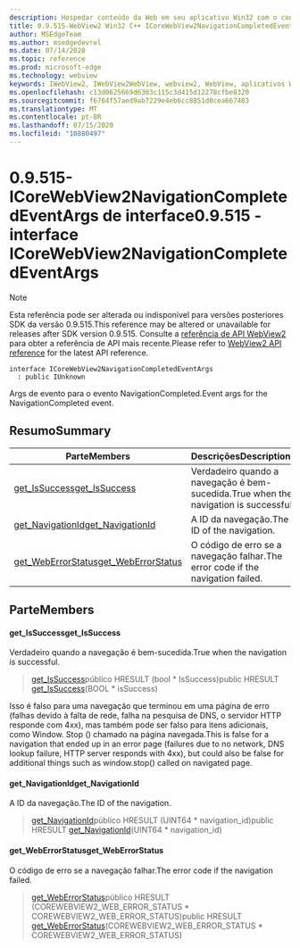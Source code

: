 ```yaml
---
description: Hospedar conteúdo da Web em seu aplicativo Win32 com o controle WebView2 do Microsoft Edge
title: 0.9.515-WebView2 Win32 C++ ICoreWebView2NavigationCompletedEventArgs
author: MSEdgeTeam
ms.author: msedgedevrel
ms.date: 07/14/2020
ms.topic: reference
ms.prod: microsoft-edge
ms.technology: webview
keywords: IWebView2, IWebView2WebView, webview2, WebView, aplicativos Win32, Win32, Edge, ICoreWebView2, ICoreWebView2Controller, controle do navegador, HTML Edge
ms.openlocfilehash: c13d0625669d6303c115c3d415d12278cfbe8320
ms.sourcegitcommit: f6764f57aed9ab7229e4eb6cc8851d0cea667403
ms.translationtype: MT
ms.contentlocale: pt-BR
ms.lasthandoff: 07/15/2020
ms.locfileid: "10880497"
---
```

# <span data-ttu-id="38638-104">0.9.515-ICoreWebView2NavigationCompletedEventArgs de interface</span><span class="sxs-lookup"><span data-stu-id="38638-104">0.9.515 - interface ICoreWebView2NavigationCompletedEventArgs</span></span> 

> [!NOTE]
> <span data-ttu-id="38638-105">Esta referência pode ser alterada ou indisponível para versões posteriores SDK da versão 0.9.515.</span><span class="sxs-lookup"><span data-stu-id="38638-105">This reference may be altered or unavailable for releases after SDK version 0.9.515.</span></span> <span data-ttu-id="38638-106">Consulte a [referência de API WebView2](../../../webview2-api-reference.md) para obter a referência de API mais recente.</span><span class="sxs-lookup"><span data-stu-id="38638-106">Please refer to [WebView2 API reference](../../../webview2-api-reference.md) for the latest API reference.</span></span>

```
interface ICoreWebView2NavigationCompletedEventArgs
  : public IUnknown
```

<span data-ttu-id="38638-107">Args de evento para o evento NavigationCompleted.</span><span class="sxs-lookup"><span data-stu-id="38638-107">Event args for the NavigationCompleted event.</span></span>

## <span data-ttu-id="38638-108">Resumo</span><span class="sxs-lookup"><span data-stu-id="38638-108">Summary</span></span>

 <span data-ttu-id="38638-109">Parte</span><span class="sxs-lookup"><span data-stu-id="38638-109">Members</span></span>                        | <span data-ttu-id="38638-110">Descrições</span><span class="sxs-lookup"><span data-stu-id="38638-110">Descriptions</span></span>
--------------------------------|---------------------------------------------
[<span data-ttu-id="38638-111">get_IsSuccess</span><span class="sxs-lookup"><span data-stu-id="38638-111">get_IsSuccess</span></span>](#get_issuccess) | <span data-ttu-id="38638-112">Verdadeiro quando a navegação é bem-sucedida.</span><span class="sxs-lookup"><span data-stu-id="38638-112">True when the navigation is successful.</span></span>
[<span data-ttu-id="38638-113">get_NavigationId</span><span class="sxs-lookup"><span data-stu-id="38638-113">get_NavigationId</span></span>](#get_navigationid) | <span data-ttu-id="38638-114">A ID da navegação.</span><span class="sxs-lookup"><span data-stu-id="38638-114">The ID of the navigation.</span></span>
[<span data-ttu-id="38638-115">get_WebErrorStatus</span><span class="sxs-lookup"><span data-stu-id="38638-115">get_WebErrorStatus</span></span>](#get_weberrorstatus) | <span data-ttu-id="38638-116">O código de erro se a navegação falhar.</span><span class="sxs-lookup"><span data-stu-id="38638-116">The error code if the navigation failed.</span></span>

## <span data-ttu-id="38638-117">Parte</span><span class="sxs-lookup"><span data-stu-id="38638-117">Members</span></span>

#### <span data-ttu-id="38638-118">get_IsSuccess</span><span class="sxs-lookup"><span data-stu-id="38638-118">get_IsSuccess</span></span> 

<span data-ttu-id="38638-119">Verdadeiro quando a navegação é bem-sucedida.</span><span class="sxs-lookup"><span data-stu-id="38638-119">True when the navigation is successful.</span></span>

> <span data-ttu-id="38638-120">[get_IsSuccess](#get_issuccess)público HRESULT (bool \* IsSuccess)</span><span class="sxs-lookup"><span data-stu-id="38638-120">public HRESULT [get_IsSuccess](#get_issuccess)(BOOL \* isSuccess)</span></span>

<span data-ttu-id="38638-121">Isso é falso para uma navegação que terminou em uma página de erro (falhas devido à falta de rede, falha na pesquisa de DNS, o servidor HTTP responde com 4xx), mas também pode ser falso para itens adicionais, como Window. Stop () chamado na página navegada.</span><span class="sxs-lookup"><span data-stu-id="38638-121">This is false for a navigation that ended up in an error page (failures due to no network, DNS lookup failure, HTTP server responds with 4xx), but could also be false for additional things such as window.stop() called on navigated page.</span></span>

#### <span data-ttu-id="38638-122">get_NavigationId</span><span class="sxs-lookup"><span data-stu-id="38638-122">get_NavigationId</span></span> 

<span data-ttu-id="38638-123">A ID da navegação.</span><span class="sxs-lookup"><span data-stu-id="38638-123">The ID of the navigation.</span></span>

> <span data-ttu-id="38638-124">[get_NavigationId](#get_navigationid)público HRESULT (UINT64 \* navigation_id)</span><span class="sxs-lookup"><span data-stu-id="38638-124">public HRESULT [get_NavigationId](#get_navigationid)(UINT64 \* navigation_id)</span></span>

#### <span data-ttu-id="38638-125">get_WebErrorStatus</span><span class="sxs-lookup"><span data-stu-id="38638-125">get_WebErrorStatus</span></span> 

<span data-ttu-id="38638-126">O código de erro se a navegação falhar.</span><span class="sxs-lookup"><span data-stu-id="38638-126">The error code if the navigation failed.</span></span>

> <span data-ttu-id="38638-127">[get_WebErrorStatus](#get_weberrorstatus)público HRESULT (COREWEBVIEW2_WEB_ERROR_STATUS \* COREWEBVIEW2_WEB_ERROR_STATUS)</span><span class="sxs-lookup"><span data-stu-id="38638-127">public HRESULT [get_WebErrorStatus](#get_weberrorstatus)(COREWEBVIEW2_WEB_ERROR_STATUS \* COREWEBVIEW2_WEB_ERROR_STATUS)</span></span>


